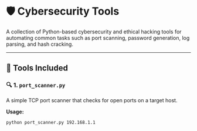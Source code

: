 # 🛡️ Cybersecurity Tools

A collection of Python-based cybersecurity and ethical hacking tools for automating common tasks such as port scanning, password generation, log parsing, and hash cracking.

---

## 📂 Tools Included

### 🔍 1. `port_scanner.py`
A simple TCP port scanner that checks for open ports on a target host.

**Usage:**
```bash
python port_scanner.py 192.168.1.1
